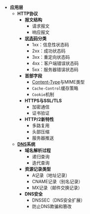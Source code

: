 - **应用层**
    - **HTTP协议**
        - **报文结构**
            - 请求报文
            - 响应报文
        - **[状态码](01-计算机科学体系/计算机网络/应用层/状态码.md)分类**
            - 1xx：信息性状态码
            - 2xx：成功状态码
            - 3xx：重定向状态码
            - 4xx：客户端错误状态码
            - 5xx：服务器错误状态码
        - **首部字段**
            - [Content-Type](01-计算机科学体系/计算机网络/应用层/Content-Type.md)与MIME类型
            - `Cache-Control`缓存策略
            - `Cookie`机制
        - **HTTPS与SSL/TLS**
            - 加密通信
            - 证书验证
        - **HTTP/2新特性**
            - 多路复用
            - 头部压缩
            - 服务器推送
    - **[DNS](01-计算机科学体系/计算机网络/应用层/DNS.md)系统**
        - **域名解析过程**
            - 递归查询
            - 迭代查询
        - **资源记录类型**
            - A记录（地址记录）
            - CNAME记录（别名记录）
            - MX记录（邮件交换记录）
        - **DNS安全**
            - DNSSEC（DNS安全扩展）
            - 防止DNS欺骗和篡改